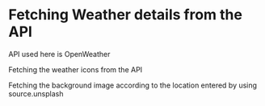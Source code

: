 # Fetching Weather details from the API
 API used here is OpenWeather

 Fetching the weather icons from the API

 Fetching the background image according to the location entered
 by using source.unsplash
 
